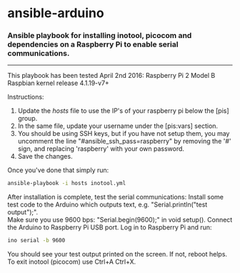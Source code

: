 # ansible-arduino
### Ansible playbook for installing inotool, picocom and dependencies on a Raspberry Pi to enable serial communications.
---
This playbook has been tested
April 2nd 2016:
Raspberry Pi 2 Model B Raspbian kernel release 4.1.19-v7+

Instructions:<br />
1. Update the *hosts* file to use the IP's of your raspberry pi below the [pis] group.<br />
2. In the same file, update your username under the [pis:vars] section.<br />
3. You should be using SSH keys, but if you have not setup them, you may uncomment the line "#ansible_ssh_pass=raspberry" by removing the '#' sign, and replacing 'raspberry' with your own password.<br />
4. Save the changes.

Once you've done that simply run:
```bash
ansible-playbook -i hosts inotool.yml
```

After installation is complete, test the serial communications:
Install some test code to the Arduino which outputs text, e.g. "Serial.println("test output");". <br />
Make sure you use 9600 bps: "Serial.begin(9600);" in void setup().
Connect the Arduino to Raspberry Pi USB port.
Log in to Raspberry Pi and run:
```bash
ino serial -b 9600
```
You should see your test output printed on the screen. If not, reboot helps.<br />
To exit inotool (picocom) use Ctrl+A Ctrl+X.

